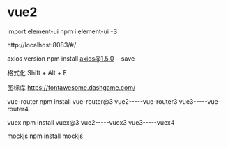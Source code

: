 # vue2

import element-ui
npm i element-ui -S

http://localhost:8083/#/


axios version
npm install axios@1.5.0 --save

格式化
Shift + Alt + F

图标库
https://fontawesome.dashgame.com/

vue-router
npm install vue-router@3 
vue2-----vue-router3
vue3-----vue-router4

vuex
npm install vuex@3
vue2-----vuex3
vue3-----vuex4

mockjs
npm install mockjs
